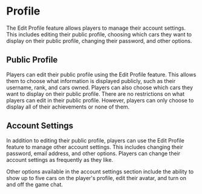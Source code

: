 # Profile

The Edit Profile feature allows players to manage their account settings. This includes editing their public profile, choosing which cars they want to display on their public profile, changing their password, and other options.

## Public Profile
Players can edit their public profile using the Edit Profile feature. This allows them to choose what information is displayed publicly, such as their username, rank, and cars owned. Players can also choose which cars they want to display on their public profile. There are no restrictions on what players can edit in their public profile. However, players can only choose to display all of their achievements or none of them.

## Account Settings
In addition to editing their public profile, players can use the Edit Profile feature to manage other account settings. This includes changing their password, email address, and other options. Players can change their account settings as frequently as they like.

Other options available in the account settings section include the ability to show up to five cars on the player's profile, edit their avatar, and turn on and off the game chat.
